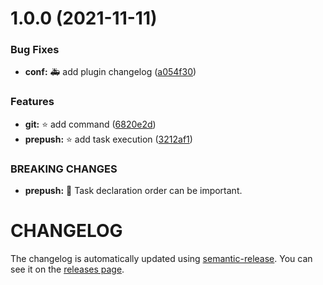 # 1.0.0 (2021-11-11)


### Bug Fixes

* **conf:** 🚑️ add plugin changelog ([a054f30](https://github.com/VagnerSilva/prepush-amend/commit/a054f30fa68f83ef8b7af44b657d3cdf097c742c))


### Features

* **git:** ⭐ add command ([6820e2d](https://github.com/VagnerSilva/prepush-amend/commit/6820e2d36854eedf0e74cfa0cffc9673a8302cb3))
* **prepush:** ⭐ add task execution ([3212af1](https://github.com/VagnerSilva/prepush-amend/commit/3212af111d83301b13a26316c77ad8cc2d2e3ac9))


### BREAKING CHANGES

* **prepush:** 🧨 Task declaration order can be important.

# CHANGELOG

The changelog is automatically updated using
[semantic-release](https://github.com/semantic-release/semantic-release). You
can see it on the [releases page](../../releases).
